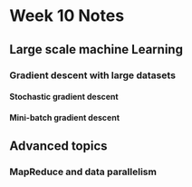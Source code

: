# Week 10 Notes

## Large scale machine Learning

### Gradient descent with large datasets

#### Stochastic gradient descent

#### Mini-batch gradient descent

## Advanced topics

### MapReduce and data parallelism
